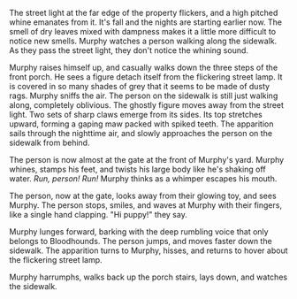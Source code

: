 The street light at the far edge of the property flickers, and a high pitched whine emanates from it. It's fall and the nights are starting earlier now. The smell of dry leaves mixed with dampness makes it a little more difficult to notice new smells. Murphy watches a person walking along the sidewalk. As they pass the street light, they don't notice the whining sound. 

Murphy raises himself up, and casually walks down the three steps of the front porch. He sees a figure detach itself from the flickering street lamp. It is covered in so many shades of grey that it seems to be made of dusty rags. Murphy sniffs the air. The person on the sidewalk is still just walking along, completely oblivious. The ghostly figure moves away from the street light. Two sets of sharp claws emerge from its sides. Its top stretches upward, forming a gaping maw packed with spiked teeth. The apparition sails through the nighttime air, and slowly approaches the person on the sidewalk from behind. 

The person is now almost at the gate at the front of Murphy's yard. Murphy whines,  stamps his feet, and twists his large body like he's shaking off water. _Run, person! Run!_ Murphy thinks as a whimper escapes his mouth.

The person, now at the gate, looks away from their glowing toy, and sees Murphy. The person stops, smiles, and waves at Murphy with their fingers, like a single hand clapping. "Hi puppy!" they say. 

Murphy lunges forward, barking with the deep rumbling voice that only belongs to Bloodhounds. The person jumps, and moves faster down the sidewalk. The apparition turns to Murphy, hisses, and returns to hover about the flickering street lamp. 

Murphy harrumphs, walks back up the porch stairs, lays down, and watches the sidewalk. 